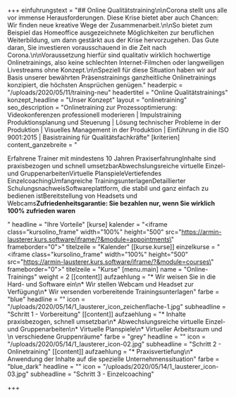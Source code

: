 +++
einfuhrungstext = "## Online Qualitätstraining\n\nCorona stellt uns alle vor immense Herausforderungen. Diese Krise bietet aber auch Chancen: Wir finden neue kreative Wege der Zusammenarbeit.\n\nSo bietet zum Beispiel das Homeoffice ausgezeichnete Möglichkeiten zur beruflichen Weiterbildung, um dann gestärkt aus der Krise hervorzugehen. Das Gute daran, Sie investieren vorausschauend in die Zeit nach Corona.\n\nVoraussetzung hierfür sind qualitativ wirklich hochwertige Onlinetrainings, also keine schlechten Internet-Filmchen oder langweiligen Livestreams ohne Konzept.\n\nSpeziell für diese Situation haben wir auf Basis unserer bewährten Präsenstrainings ganzheitliche Onlinetrainings konzipiert, die höchsten Ansprüchen genügen."
headerpic = "/uploads/2020/05/11/training-neu"
headertitel = "Online Qualitätstrainings"
konzept_headline = "Unser Konzept"
layout = "onlinetraining"
seo_description = "Onlinetraining zur Prozessoptimierung: Videokonferenzen professionell moderieren | Impulstraining Produktionsplanung und Steuerung | Lösung technischer Probleme in der Produktion | Visuelles Management in der Produktion | Einführung in die ISO 9001:2015 | Basistraining für Qualitätsfachkräfte"
[kriterien]
content_ganzebreite = "<p>Erfahrene Trainer mit mindestens 10 Jahren PraxiserfahrungInhalte sind praxisbezogen und schnell umsetzbarAbwechslungsreiche virtuelle Einzel- und GruppenarbeitenVirtuelle PlanspieleVertiefendes EinzelcoachingUmfangreiche TrainingsunterlagenDetaillierter SchulungsnachweisSoftwareplattform, die stabil und ganz einfach zu bedienen istBereitstellung von Headsets und Webcams<strong>Zufriedenheitsgarantie: Sie bezahlen nur, wenn Sie wirklich 100% zufrieden waren</strong></p>"
headline = "Ihre Vorteile"
[kurse]
kalender = "<iframe class=\"kursolino_frame\" width=\"100%\" height=\"500\" src=\"https://armin-lausterer.kurs.software/iframe/?&module=appointments\" frameborder=\"0\"></iframe>"
titelzeile = "Kalender"
[[kurse.kurse]]
einzelkurse = "<iframe class=\"kursolino_frame\" width=\"100%\" height=\"500\" src=\"https://armin-lausterer.kurs.software/iframe/?&module=courses\" frameborder=\"0\"></iframe>"
titelzeile = "Kurse"
[menu.main]
name = "Online-Trainings"
weight = 2
[[content]]
aufzaehlung = "* Wir weisen Sie in die Hard- und Software ein\n* Wir stellen Webcam und Headset zur Verfügung\n* Wir versenden vorbereitende Trainingsunterlagen"
farbe = "blue"
headline = ""
icon = "/uploads/2020/05/14/1_lausterer_icon_zeichenflache-1.jpg"
subheadline = "Schritt 1 - Vorbereitung"
[[content]]
aufzaehlung = "* Inhalte praxisbezogen, schnell umsetzbar\n* Abwechslungsreiche virtuelle Einzel- und Gruppenarbeiten\n* Virtuelle Planspiele\n* Virtueller Arbeitsraum und   \n  verschiedene Gruppenräume"
farbe = "grey"
headline = ""
icon = "/uploads/2020/05/14/1_lausterer_icon-02.jpg"
subheadline = "Schritt 2 - Onlinetraining"
[[content]]
aufzaehlung = "* Praxisvertiefung\n* Anwendung der Inhalte auf die spezielle Unternehmenssituation"
farbe = "blue_dark"
headline = ""
icon = "/uploads/2020/05/14/1_lausterer_icon-03.jpg"
subheadline = "Schritt 3 - Einzelcoaching"

+++
